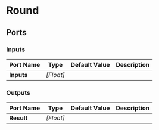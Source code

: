 # Round

## Ports

### Inputs

Port Name|Type|Default Value|Description
---|---|---|---
**Inputs**|_[Float]_||
### Outputs

Port Name|Type|Default Value|Description
---|---|---|---
**Result**|_[Float]_||
